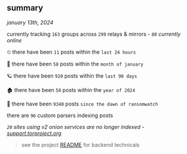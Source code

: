 
## summary
_january 13th, 2024_

currently tracking `163` groups across `299` relays & mirrors - _`88` currently online_

⏲ there have been `11` posts within the `last 24 hours`

🦈 there have been `58` posts within the `month of january`

🪐 there have been `920` posts within the `last 90 days`

🏚 there have been `58` posts within the `year of 2024`

🦕 there have been `9340` posts `since the dawn of ransomwatch`

there are `96` custom parsers indexing posts

_`20` sites using v2 onion services are no longer indexed - [support.torproject.org](https://support.torproject.org/onionservices/v2-deprecation/)_

> see the project [README](https://github.com/joshhighet/ransomwatch#ransomwatch--) for backend technicals
